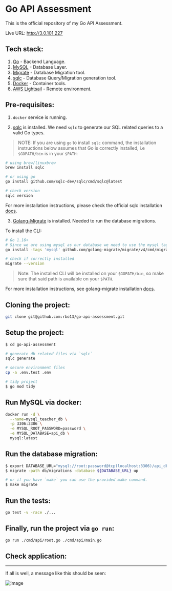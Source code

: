 # Go API Assessment

This is the official repository of my Go API Assessment.

Live URL: http://3.0.101.227

## Tech stack:

1.  [Go](https://go.dev) - Backend Language.
2.  [MySQL](https://www.mysql.com) - Database Layer.
3.  [Migrate](https://github.com/golang-migrate/migrate) - Database Migration tool.
4.  [sqlc](https://sqlc.dev) - Database Query/Migration generation tool.
5.  [Docker](https://www.docker.com) - Container tools.
6.  [AWS Lightsail](https://aws.amazon.com/lightsail) - Remote environment.

## Pre-requisites:

1.  `docker` service is running.

2.  [sqlc](https://sqlc.dev) is installed. We need `sqlc` to generate our SQL related queries to a valid Go types.

> NOTE: If you are using `go` to install `sqlc` command, the installation instructions below assumes that Go is correctly installed, i.e `$GOPATH/bin` is in your `$PATH`:

```bash
# using brew/linuxbrew
brew install sqlc

# or using go
go install github.com/sqlc-dev/sqlc/cmd/sqlc@latest

# check version
sqlc version
```

For more installation instructions, please check the official sqlc installation [docs](https://docs.sqlc.dev/en/stable/overview/install.html).

3.  [Golang-Migrate](https://github.com/golang-migrate/migrate) is installed. Needed to run the database migrations.

To install the CLI:

```bash
# Go 1.16+
# Since we are using mysql as our database we need to use the mysql tag.
go install -tags 'mysql' github.com/golang-migrate/migrate/v4/cmd/migrate@latest

# check if correctly installed
migrate --version
```

> Note: The installed CLI will be installed on your `$GOPATH/bin`, so make sure that said path is available on your `$PATH`.

For more installation instructions, see golang-migrate installation [docs](https://github.com/golang-migrate/migrate/tree/master/cmd/migrate).

## Cloning the project:

```bash
git clone git@github.com:rbo13/go-api-assessment.git
```

## Setup the project:

```bash
$ cd go-api-assessment

# generate db related files via `sqlc`
sqlc generate

# secure environment files
cp -a .env.test .env

# tidy project
$ go mod tidy
```

## Run MySQL via docker:

```bash
docker run -d \
  --name=mysql_teacher_db \
  -p 3306:3306 \
  -e MYSQL_ROOT_PASSWORD=password \
  -e MYSQL_DATABASE=api_db \
  mysql:latest
```

## Run the database migration:

```bash
$ export DATABASE_URL="mysql://root:password@tcp(localhost:3306)/api_db?parseTime=true&loc=Local"
$ migrate -path db/migrations -database ${DATABASE_URL} up

# or if you have `make` you can use the provided make command.
$ make migrate
```

## Run the tests:
```bash
go test -v -race ./...
```

## Finally, run the project via `go run`:

```bash
go run ./cmd/api/root.go ./cmd/api/main.go
```

## Check application:

---
If all is well, a message like this should be seen:

![image](https://github.com/rbo13/go-api-assessment/assets/10726631/1990a3bd-3c18-4062-8ec1-3927a6102d66)